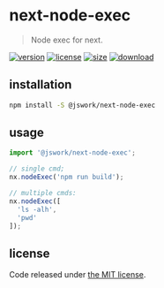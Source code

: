 # next-node-exec
> Node exec for next.

[![version][version-image]][version-url]
[![license][license-image]][license-url]
[![size][size-image]][size-url]
[![download][download-image]][download-url]

## installation
```bash
npm install -S @jswork/next-node-exec
```

## usage
```js
import '@jswork/next-node-exec';

// single cmd;
nx.nodeExec('npm run build');

// multiple cmds:
nx.nodeExec([
  'ls -alh',
  'pwd'
]);
```

## license
Code released under [the MIT license](https://github.com/afeiship/next-node-exec/blob/master/LICENSE.txt).

[version-image]: https://img.shields.io/npm/v/@jswork/next-node-exec
[version-url]: https://npmjs.org/package/@jswork/next-node-exec

[license-image]: https://img.shields.io/npm/l/@jswork/next-node-exec
[license-url]: https://github.com/afeiship/next-node-exec/blob/master/LICENSE.txt

[size-image]: https://img.shields.io/bundlephobia/minzip/@jswork/next-node-exec
[size-url]: https://github.com/afeiship/next-node-exec/blob/master/dist/next-node-exec.min.js

[download-image]: https://img.shields.io/npm/dm/@jswork/next-node-exec
[download-url]: https://www.npmjs.com/package/@jswork/next-node-exec
